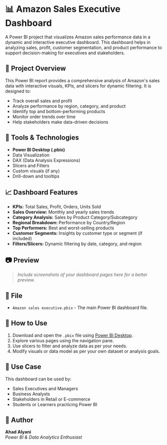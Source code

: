 # 📊 Amazon Sales Executive Dashboard

A Power BI project that visualizes Amazon sales performance data in a dynamic and interactive executive dashboard. This dashboard helps in analyzing sales, profit, customer segmentation, and product performance to support decision-making for executives and stakeholders.

## 📁 Project Overview

This Power BI report provides a comprehensive analysis of Amazon's sales data with interactive visuals, KPIs, and slicers for dynamic filtering. It is designed to:

- Track overall sales and profit
- Analyze performance by region, category, and product
- Identify top and bottom-performing products
- Monitor order trends over time
- Help stakeholders make data-driven decisions

## 🧰 Tools & Technologies

- **Power BI Desktop (.pbix)**
- Data Visualization
- DAX (Data Analysis Expressions)
- Slicers and Filters
- Custom visuals (if any)
- Drill-down and tooltips

## 📈 Dashboard Features

- **KPIs:** Total Sales, Profit, Orders, Units Sold
- **Sales Overview:** Monthly and yearly sales trends
- **Category Analysis:** Sales by Product Category/Subcategory
- **Regional Breakdown:** Performance by Country/Region
- **Top Performers:** Best and worst-selling products
- **Customer Segments:** Insights by customer type or segment (if included)
- **Filters/Slicers:** Dynamic filtering by date, category, and region

## 📷 Preview

> _Include screenshots of your dashboard pages here for a better preview._

## 📂 File

- `Amazon sales executive.pbix` - The main Power BI dashboard file.

## 🚀 How to Use

1. Download and open the `.pbix` file using [Power BI Desktop](https://powerbi.microsoft.com/desktop/).
2. Explore various pages using the navigation pane.
3. Use slicers to filter and analyze data as per your needs.
4. Modify visuals or data model as per your own dataset or analysis goals.

## 📌 Use Case

This dashboard can be used by:

- Sales Executives and Managers
- Business Analysts
- Stakeholders in Retail or E-commerce
- Students or Learners practicing Power BI

## 📎 Author

**Ahad Alyani**  
*Power BI & Data Analytics Enthusiast*  
